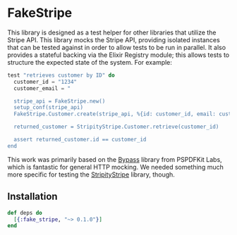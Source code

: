 # FakeStripe

This library is designed as a test helper for other libraries that utilize the
Stripe API. This library mocks the Stripe API, providing isolated instances that
can be tested against in order to allow tests to be run in parallel. It also
provides a stateful backing via the Elixir Registry module; this allows tests to
structure the expected state of the system. For example:

```elixir
test "retrieves customer by ID" do
  customer_id = "1234"
  customer_email = "

  stripe_api = FakeStripe.new()
  setup_conf(stripe_api)
  FakeStripe.Customer.create(stripe_api, %{id: customer_id, email: customer_email})

  returned_customer = StripityStripe.Customer.retrieve(customer_id)

  assert returned_customer.id == customer_id
end
```

This work was primarily based on the
[Bypass](https://github.com/PSPDFKit-labs/bypass) library from PSPDFKit Labs,
which is fantastic for general HTTP mocking. We needed something much more
specific for testing the
[StripityStripe](https://github.com/codecorps/stripity_stripe) library, though.

## Installation


```elixir
def deps do
  [{:fake_stripe, "~> 0.1.0"}]
end
```
